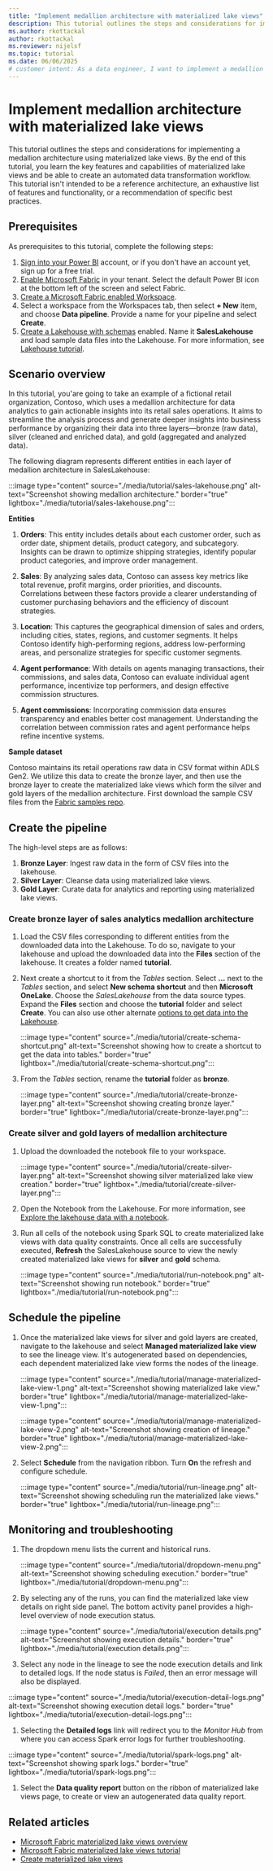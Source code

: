 ```yaml
---
title: "Implement medallion architecture with materialized lake views"
description: This tutorial outlines the steps and considerations for implementing a medallion architecture for a sales analytics pipeline materialized lake views.
ms.author: rkottackal 
author: rkottackal 
ms.reviewer: nijelsf
ms.topic: tutorial
ms.date: 06/06/2025
# customer intent: As a data engineer, I want to implement a medallion architecture using materialized lake views in Microsoft Fabric so that I can automate data transformation workflows and gain actionable insights into sales analytics.
---
```


# Implement medallion architecture with materialized lake views

This tutorial outlines the steps and considerations for implementing a medallion architecture using materialized lake views. By the end of this tutorial, you learn the key features and capabilities of materialized lake views and be able to create an automated data transformation workflow. This tutorial isn't intended to be a reference architecture, an exhaustive list of features and functionality, or a recommendation of specific best practices.

## Prerequisites

As prerequisites to this tutorial, complete the following steps:

1. [Sign into your Power BI](https://powerbi.com/) account, or if you don't have an account yet, sign up for a free trial.
1. [Enable Microsoft Fabric](../../admin/fabric-switch.md) in your tenant. Select the default Power BI icon at the bottom left of the screen and select Fabric.
1. [Create a Microsoft Fabric enabled Workspace](../../fundamentals/create-workspaces.md).
1. Select a workspace from the Workspaces tab, then select **+ New** item, and choose **Data pipeline**. Provide a name for your pipeline and select **Create**.
1. [Create a Lakehouse with schemas](../lakehouse-schemas.md#create-a-lakehouse-schema) enabled. Name it **SalesLakehouse** and load sample data files into the Lakehouse. For more information, see [Lakehouse tutorial](/fabric/data-engineering/tutorial-build-lakehouse).

## Scenario overview

In this tutorial, you'are going to take an example of a fictional retail organization, Contoso, which uses a medallion architecture for data analytics to gain actionable insights into its retail sales operations. It aims to streamline the analysis process and generate deeper insights into business performance by organizing their data into three layers—bronze (raw data), silver (cleaned and enriched data), and gold (aggregated and analyzed data).

The following diagram represents different entities in each layer of medallion architecture in SalesLakehouse:

:::image type="content" source="./media/tutorial/sales-lakehouse.png" alt-text="Screenshot showing medallion architecture." border="true" lightbox="./media/tutorial/sales-lakehouse.png":::

**Entities**

1. **Orders**: This entity includes details about each customer order, such as order date, shipment details, product category, and subcategory. Insights can be drawn to optimize shipping strategies, identify popular product categories, and improve order management.

1. **Sales**: By analyzing sales data, Contoso can assess key metrics like total revenue, profit margins, order priorities, and discounts. Correlations between these factors provide a clearer understanding of customer purchasing behaviors and the efficiency of discount strategies.

1. **Location**: This captures the geographical dimension of sales and orders, including cities, states, regions, and customer segments. It helps Contoso identify high-performing regions, address low-performing areas, and personalize strategies for specific customer segments.

1. **Agent performance**: With details on agents managing transactions, their commissions, and sales data, Contoso can evaluate individual agent performance, incentivize top performers, and design effective commission structures.

1. **Agent commissions**: Incorporating commission data ensures transparency and enables better cost management. Understanding the correlation between commission rates and agent performance helps refine incentive systems.

**Sample dataset**

Contoso maintains its retail operations raw data in CSV format within ADLS Gen2. We utilize this data to create the bronze layer, and then use the bronze layer to create the materialized lake views which form the silver and gold layers of the medallion architecture. First download the sample CSV files from the [Fabric samples repo](https://github.com/microsoft/fabric-samples/tree/main/docs-samples/data-engineering/MaterializedLakeViews/tutorial).

## Create the pipeline

The high-level steps are as follows:

1. **Bronze Layer**: Ingest raw data in the form of CSV files into the lakehouse.
1. **Silver Layer**: Cleanse data using materialized lake views.
1. **Gold Layer**: Curate data for analytics and reporting using materialized lake views.

### Create bronze layer of sales analytics medallion architecture

1. Load the CSV files corresponding to different entities from the downloaded data into the Lakehouse. To do so, navigate to your lakehouse and upload the downloaded data into the **Files** section of the lakehouse. It creates a folder named **tutorial**.

1. Next create a shortcut to it from the *Tables* section. Select **...** next to the *Tables* section, and select **New schema shortcut** and then **Microsoft OneLake**. Choose the *SalesLakehouse* from the data source types. Expand the **Files** section and choose the **tutorial** folder and select **Create**. You can also use other alternate [options to get data into the Lakehouse](/fabric/data-engineering/load-data-lakehouse).

   :::image type="content" source="./media/tutorial/create-schema-shortcut.png" alt-text="Screenshot showing how to create a shortcut to get the data into tables." border="true" lightbox="./media/tutorial/create-schema-shortcut.png":::

1. From the *Tables* section, rename the **tutorial** folder as **bronze**.

   :::image type="content" source="./media/tutorial/create-bronze-layer.png" alt-text="Screenshot showing creating bronze layer." border="true" lightbox="./media/tutorial/create-bronze-layer.png":::

### Create silver and gold layers of medallion architecture

1. Upload the downloaded the notebook file to your workspace.

   :::image type="content" source="./media/tutorial/create-silver-layer.png" alt-text="Screenshot showing silver materialized lake view creation." border="true" lightbox="./media/tutorial/create-silver-layer.png":::

1. Open the Notebook from the Lakehouse. For more information, see [Explore the lakehouse data with a notebook](/fabric/data-engineering/lakehouse-notebook-explore).

1. Run all cells of the notebook using Spark SQL to create materialized lake views with data quality constraints. Once all cells are successfully executed, **Refresh** the SalesLakehouse source to view the newly created materialized lake views for **silver** and **gold** schema.

   :::image type="content" source="./media/tutorial/run-notebook.png" alt-text="Screenshot showing run notebook." border="true" lightbox="./media/tutorial/run-notebook.png":::

## Schedule the pipeline

1. Once the materialized lake views for silver and gold layers are created, navigate to the lakehouse and select **Managed materialized lake view** to see the lineage view. It's autogenerated based on dependencies, each dependent materialized lake view forms the nodes of the lineage.

   :::image type="content" source="./media/tutorial/manage-materialized-lake-view-1.png" alt-text="Screenshot showing materialized lake view." border="true" lightbox="./media/tutorial/manage-materialized-lake-view-1.png":::

   :::image type="content" source="./media/tutorial/manage-materialized-lake-view-2.png" alt-text="Screenshot showing creation of lineage." border="true" lightbox="./media/tutorial/manage-materialized-lake-view-2.png":::

1. Select **Schedule** from the navigation ribbon. Turn **On** the refresh and configure schedule.

   :::image type="content" source="./media/tutorial/run-lineage.png" alt-text="Screenshot showing scheduling run the materialized lake views." border="true" lightbox="./media/tutorial/run-lineage.png":::

## Monitoring and troubleshooting

1. The dropdown menu lists the current and historical runs. 

   :::image type="content" source="./media/tutorial/dropdown-menu.png" alt-text="Screenshot showing scheduling execution." border="true" lightbox="./media/tutorial/dropdown-menu.png":::

1. By selecting any of the runs, you can find the materialized lake view details on right side panel. The bottom activity panel provides a high-level overview of node execution status.

   :::image type="content" source="./media/tutorial/execution details.png" alt-text="Screenshot showing execution details." border="true" lightbox="./media/tutorial/execution details.png":::

1. Select any node in the lineage to see the node execution details and link to detailed logs. If the node status is *Failed*, then an error message will also be displayed.

  :::image type="content" source="./media/tutorial/execution-detail-logs.png" alt-text="Screenshot showing execution detail logs." border="true" lightbox="./media/tutorial/execution-detail-logs.png":::

1. Selecting the **Detailed logs** link will redirect you to the *Monitor Hub* from where you can access Spark error logs for further troubleshooting.

  :::image type="content" source="./media/tutorial/spark-logs.png" alt-text="Screenshot showing spark logs." border="true" lightbox="./media/tutorial/spark-logs.png":::

1. Select the **Data quality report** button on the ribbon of materialized lake views page, to create or view an autogenerated data quality report.

## Related articles

* [Microsoft Fabric materialized lake views overview](overview-materialized-lake-view.md)
* [Microsoft Fabric materialized lake views tutorial](tutorial.md)
* [Create materialized lake views](./create-materialized-lake-view.md)
